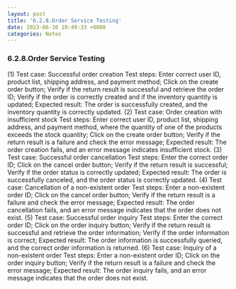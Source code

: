 ```yaml
---
layout: post
title: '6.2.8.Order Service Testing'
date: 2023-06-30 10:49:33 +0800
categories: Notes
---
```


### 6.2.8.Order Service Testing

(1) Test case: Successful order creation
Test steps:
Enter correct user ID, product list, shipping address, and payment method;
Click on the create order button;
Verify if the return result is successful and retrieve the order ID;
Verify if the order is correctly created and if the inventory quantity is updated;
Expected result: The order is successfully created, and the inventory quantity is correctly updated.
(2) Test case: Order creation with insufficient stock
Test steps:
Enter correct user ID, product list, shipping address, and payment method, where the quantity of one of the products exceeds the stock quantity;
Click on the create order button;
Verify if the return result is a failure and check the error message;
Expected result: The order creation fails, and an error message indicates insufficient stock.
(3) Test case: Successful order cancellation
Test steps:
Enter the correct order ID;
Click on the cancel order button;
Verify if the return result is successful;
Verify if the order status is correctly updated;
Expected result: The order is successfully canceled, and the order status is correctly updated.
(4) Test case: Cancellation of a non-existent order
Test steps:
Enter a non-existent order ID;
Click on the cancel order button;
Verify if the return result is a failure and check the error message;
Expected result: The order cancellation fails, and an error message indicates that the order does not exist.
(5) Test case: Successful order inquiry
Test steps:
Enter the correct order ID;
Click on the order inquiry button;
Verify if the return result is successful and retrieve the order information;
Verify if the order information is correct;
Expected result: The order information is successfully queried, and the correct order information is returned.
(6) Test case: Inquiry of a non-existent order
Test steps:
Enter a non-existent order ID;
Click on the order inquiry button;
Verify if the return result is a failure and check the error message;
Expected result: The order inquiry fails, and an error message indicates that the order does not exist.
